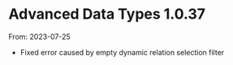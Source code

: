 # Advanced Data Types 1.0.37
From: 2023-07-25

* Fixed error caused by empty dynamic relation selection filter